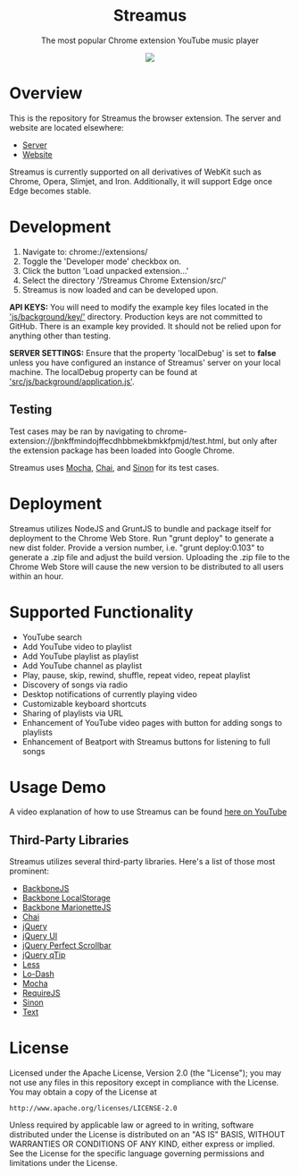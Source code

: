 <h1 align="center">Streamus</h1>
<p align="center">The most popular Chrome extension YouTube music player</p>
<p align="center">
  <a title='Build Status' href="https://travis-ci.org/MeoMix/StreamusChromeExtension">
    <img src='https://travis-ci.org/MeoMix/StreamusChromeExtension.svg?branch=Development' />
  </a>
</p>

Overview
========

This is the repository for Streamus the browser extension. The server and website are located elsewhere:

* [Server](https://github.com/MeoMix/StreamusServer)
* [Website](https://github.com/MeoMix/StreamusWebsite)

Streamus is currently supported on all derivatives of WebKit such as Chrome, Opera, Slimjet, and Iron. Additionally, it will support Edge once Edge becomes stable.

Development
========

1. Navigate to: chrome://extensions/
2. Toggle the 'Developer mode' checkbox on.
3. Click the button 'Load unpacked extension...'
4. Select the directory '/Streamus Chrome Extension/src/'
5. Streamus is now loaded and can be developed upon.

**API KEYS:**
You will need to modify the example key files located in the ['js/background/key/'](https://github.com/MeoMix/StreamusChromeExtension/tree/Development/src/js/background/key) directory. Production keys are not committed to GitHub. There is an example key provided. It should not be relied upon for anything other than testing.

**SERVER SETTINGS:**
Ensure that the property 'localDebug' is set to **false** unless you have configured an instance of Streamus' server on your local machine. The localDebug property can be found at ['src/js/background/application.js'](https://github.com/MeoMix/StreamusChromeExtension/blob/Development/src/js/background/application.js).

Testing
------
Test cases may be ran by navigating to chrome-extension://jbnkffmindojffecdhbbmekbmkkfpmjd/test.html, but only after the extension package has been loaded into Google Chrome. 

Streamus uses [Mocha](http://mochajs.org/), [Chai](http://chaijs.com/), and [Sinon](http://sinonjs.org/) for its test cases.

Deployment
========

Streamus utilizes NodeJS and GruntJS to bundle and package itself for deployment to the Chrome Web Store.
Run "grunt deploy" to generate a new dist folder. Provide a version number, i.e. "grunt deploy:0.103" to generate a .zip file and adjust the build version. 
Uploading the .zip file to the Chrome Web Store will cause the new version to be distributed to all users within an hour.
 
Supported Functionality
========

* YouTube search
* Add YouTube video to playlist
* Add YouTube playlist as playlist
* Add YouTube channel as playlist
* Play, pause, skip, rewind, shuffle, repeat video, repeat playlist
* Discovery of songs via radio
* Desktop notifications of currently playing video
* Customizable keyboard shortcuts
* Sharing of playlists via URL
* Enhancement of YouTube video pages with button for adding songs to playlists
* Enhancement of Beatport with Streamus buttons for listening to full songs

Usage Demo
========

A video explanation of how to use Streamus can be found [here on YouTube](https://www.youtube.com/watch?v=sVxncDakIdA)

Third-Party Libraries
------

Streamus utilizes several third-party libraries. Here's a list of those most prominent: 

* [BackboneJS](http://backbonejs.org/)
* [Backbone LocalStorage](https://github.com/jeromegn/Backbone.localStorage)
* [Backbone MarionetteJS](http://marionettejs.com)
* [Chai](http://chaijs.com/)
* [jQuery](http://jquery.com/)
* [jQuery UI](http://jqueryui.com/)
* [jQuery Perfect Scrollbar](http://noraesae.github.io/perfect-scrollbar/)
* [jQuery qTip](http://qtip2.com/)
* [Less](http://lesscss.org)
* [Lo-Dash](http://lodash.com/)
* [Mocha](http://visionmedia.github.io/mocha/)
* [RequireJS](http://requirejs.org/)
* [Sinon](http://sinonjs.org/)
* [Text](https://github.com/requirejs/text)

License
=======

Licensed under the Apache License, Version 2.0 (the "License");
you may not use any files in this repository except in compliance with the License.
You may obtain a copy of the License at

    http://www.apache.org/licenses/LICENSE-2.0

Unless required by applicable law or agreed to in writing, software
distributed under the License is distributed on an "AS IS" BASIS,
WITHOUT WARRANTIES OR CONDITIONS OF ANY KIND, either express or implied.
See the License for the specific language governing permissions and
limitations under the License.
